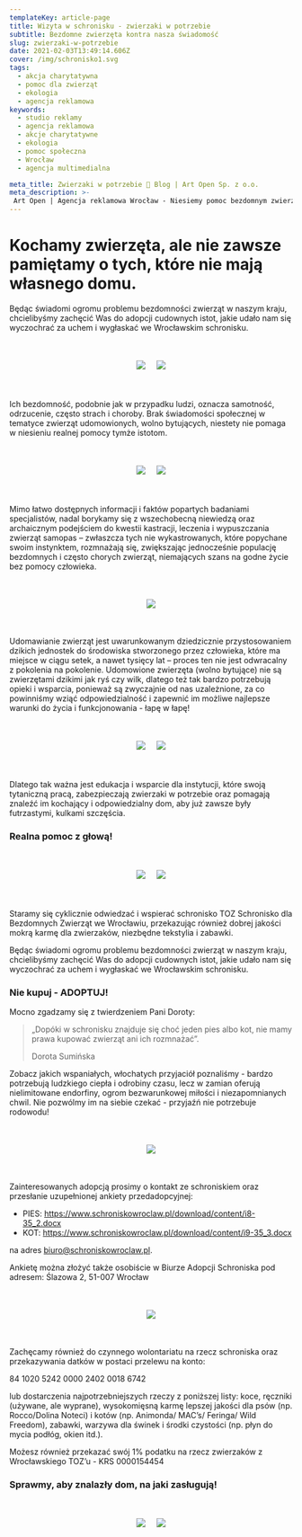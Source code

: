 ```yaml
---
templateKey: article-page
title: Wizyta w schronisku - zwierzaki w potrzebie
subtitle: Bezdomne zwierzęta kontra nasza świadomość
slug: zwierzaki-w-potrzebie
date: 2021-02-03T13:49:14.606Z
cover: /img/schronisko1.svg
tags:
  - akcja charytatywna
  - pomoc dla zwierząt
  - ekologia
  - agencja reklamowa
keywords:
  - studio reklamy
  - agencja reklamowa
  - akcje charytatywne
  - ekologia
  - pomoc społeczna
  - Wrocław
  - agencja multimedialna

meta_title: Zwierzaki w potrzebie 🌱 Blog | Art Open Sp. z o.o. 
meta_description: >-
 Art Open | Agencja reklamowa Wrocław - Niesiemy pomoc bezdomnym zwierzakom! Regularnie odwiedzamy schronisko zaopatrując je w wysokiej jakości posiłki dla zwierząt oraz zachęcamy do adopcji!.
---
```

# Kochamy zwierzęta, ale nie zawsze pamiętamy o tych, które nie mają własnego domu.

Będąc świadomi ogromu problemu bezdomności zwierząt w naszym kraju, chcielibyśmy zachęcić Was do adopcji cudownych istot, jakie udało nam się wyczochrać za uchem i wygłaskać we Wrocławskim schronisku.

<div style="text-align:center;margin-bottom:50px;margin-top:50px">
<img class="oimg" src="https://artopen.pl/images/BLOG/Doggo_3.jpg" />
&nbsp;&nbsp;&nbsp;
<img class="oimg" src="https://artopen.pl/images/BLOG/Kitku_5.jpg" />
</div>

Ich bezdomność, podobnie jak w przypadku ludzi, oznacza samotność, odrzucenie, często strach i choroby. Brak świadomości społecznej w tematyce zwierząt udomowionych, wolno bytujących, niestety nie pomaga w niesieniu realnej pomocy tymże istotom.

<div style="text-align:center;margin-bottom:50px;margin-top:50px">
<img class="oimg" src="https://artopen.pl/images/BLOG/Doggo_4.jpg" />
&nbsp;&nbsp;&nbsp;
<img class="oimg" src="https://artopen.pl/images/BLOG/Kitku_4.jpg" />
</div>


Mimo łatwo dostępnych informacji i faktów popartych badaniami specjalistów, nadal borykamy się z wszechobecną niewiedzą oraz archaicznym podejściem do kwestii kastracji, leczenia i wypuszczania zwierząt samopas – zwłaszcza tych nie wykastrowanych, które popychane swoim instynktem, rozmnażają się, zwiększając jednocześnie populację bezdomnych i często chorych zwierząt, niemających szans na godne życie bez pomocy człowieka.


<div style="text-align:center;margin-bottom:50px;margin-top:50px">
<img class="oimg" src="https://artopen.pl/images/BLOG/Kitku.jpg" />
</div>


Udomawianie zwierząt jest uwarunkowanym dziedzicznie przystosowaniem dzikich jednostek do środowiska stworzonego przez człowieka, które ma miejsce w ciągu setek, a nawet tysięcy lat – proces ten nie jest odwracalny z pokolenia na pokolenie. Udomowione zwierzęta (wolno bytujące) nie są zwierzętami dzikimi jak ryś czy wilk, dlatego też tak bardzo potrzebują opieki i wsparcia, ponieważ są zwyczajnie od nas uzależnione, za co powinniśmy wziąć odpowiedzialność i zapewnić im możliwe najlepsze warunki do życia i funkcjonowania - łapę w łapę!


<div style="text-align:center;margin-bottom:50px;margin-top:50px">
<img class="oimg" src="https://artopen.pl/images/BLOG/Doggo_5.jpg" />
&nbsp;&nbsp;&nbsp;
<img class="oimg" src="https://artopen.pl/images/BLOG/Kitku_3.jpg" />
</div>


Dlatego tak ważna jest edukacja i wsparcie dla instytucji, które swoją tytaniczną pracą, zabezpieczają zwierzaki w potrzebie oraz pomagają znaleźć im kochający i odpowiedzialny dom, aby już zawsze były futrzastymi, kulkami szczęścia.

### Realna pomoc z głową!

<div style="text-align:center;margin-bottom:50px;margin-top:50px">
<img class="oimg" src="https://artopen.pl/images/BLOG/Paczka.jpg" />
&nbsp;&nbsp;&nbsp;
<img class="oimg" src="https://artopen.pl/images/BLOG/Auto.jpg" />
</div>


Staramy się cyklicznie odwiedzać i wspierać schronisko TOZ Schronisko dla Bezdomnych Zwierząt we Wrocławiu, przekazując również dobrej jakości mokrą karmę dla zwierzaków, niezbędne tekstylia i zabawki.

Będąc świadomi ogromu problemu bezdomności zwierząt w naszym kraju, chcielibyśmy zachęcić Was do adopcji cudownych istot, jakie udało nam się wyczochrać za uchem i wygłaskać we Wrocławskim schronisku.

### Nie kupuj - ADOPTUJ!

Mocno zgadzamy się z twierdzeniem Pani Doroty:

>„Dopóki w schronisku znajduje się choć jeden pies albo kot, nie mamy prawa kupować zwierząt ani ich rozmnażać”.
>
>Dorota Sumińska

Zobacz jakich wspaniałych, włochatych przyjaciół poznaliśmy - bardzo potrzebują ludzkiego ciepła i odrobiny czasu, lecz w zamian oferują nielimitowane endorfiny, ogrom bezwarunkowej miłości i niezapomnianych chwil. Nie pozwólmy im na siebie czekać - przyjaźń nie potrzebuje rodowodu!

<div style="text-align:center;margin-bottom:50px;margin-top:50px">
<img class="oimg" src="https://artopen.pl/images/BLOG/Kitku-2.jpg" />
</div>



Zainteresowanych adopcją prosimy o kontakt ze schroniskiem oraz przesłanie uzupełnionej ankiety przedadopcyjnej:

- PIES: https://www.schroniskowroclaw.pl/download/content/i8-35_2.docx
- KOT: https://www.schroniskowroclaw.pl/download/content/i9-35_3.docx

na adres <a href="mailto:biuro@schroniskowroclaw.pl" target="_blank">biuro@schroniskowroclaw.pl</a>.

Ankietę można złożyć także osobiście w Biurze Adopcji Schroniska pod adresem:
Ślazowa 2, 51-007 Wrocław


<div style="text-align:center;margin-bottom:50px;margin-top:50px">
<img class="oimg" src="https://artopen.pl/images/BLOG/Doggo_2.jpg" />
</div>




Zachęcamy również do czynnego wolontariatu na rzecz schroniska oraz przekazywania datków w postaci przelewu na konto:

84 1020 5242 0000 2402 0018 6742

lub dostarczenia najpotrzebniejszych rzeczy z poniższej listy: koce, ręczniki (używane, ale wyprane), wysokomięsną karmę lepszej jakości dla psów (np. Rocco/Dolina Noteci) i kotów (np. Animonda/ MAC’s/ Feringa/ Wild Freedom), zabawki, warzywa dla świnek i środki czystości (np. płyn do mycia podłóg, okien itd.).

Możesz również przekazać swój 1% podatku na rzecz zwierzaków z Wrocławskiego TOZ’u - KRS 0000154454

### Sprawmy, aby znalazły dom, na jaki zasługują!

<div style="text-align:center;margin-bottom:50px;margin-top:50px">
<img class="oimg" src="https://artopen.pl/images/BLOG/Kitku_6.jpg" />
&nbsp;&nbsp;&nbsp;
<img class="oimg" src="https://artopen.pl/images/BLOG/Doggo_6.jpg" />
</div>
